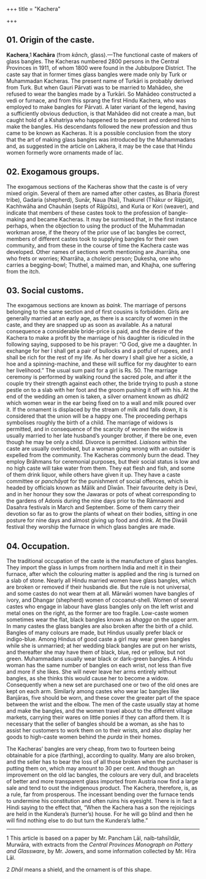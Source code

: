 +++
title = "Kachera"

+++

## 01. Origin of the caste.

**Kachera**,1 **Kachāra** \(from *kānch*, glass\).—The functional caste of makers of glass bangles. The Kacheras numbered 2800 persons in the Central Provinces in 1911, of whom 1800 were found in the Jubbulpore District. The caste say that in former times glass bangles were made only by Turk or Muhammadan Kacheras. The present name of Turkāri is probably derived from Turk. But when Gauri Pārvati was to be married to Mahādeo, she refused to wear the bangles made by a Turkāri. So Mahādeo constructed a vedi or furnace, and from this sprang the first Hindu Kachera, who was employed to make bangles for Pārvati. A later variant of the legend, having a sufficiently obvious deduction, is that Mahādeo did not create a man, but caught hold of a Kshatriya who happened to be present and ordered him to make the bangles. His descendants followed the new profession and thus came to be known as Kacheras. It is a possible conclusion from the story that the art of making glass bangles was introduced by the Muhammadans and, as suggested in the article on Lakhera, it may be the case that Hindu women formerly wore ornaments made of lac.

## 02. Exogamous groups.

The exogamous sections of the Kacheras show that the caste is of very mixed origin. Several of them are named after other castes, as Bharia \(forest tribe\), Gadaria \(shepherd\), Sunār, Naua \(Nai\), Thakurel \(Thākur or Rājpūt\), Kachhwāha and Chauhān \(septs of Rājpūts\), and Kuria or Kori \(weaver\), and indicate that members of these castes took to the profession of bangle-making and became Kacheras. It may be surmised that, in the first instance perhaps, when the objection to using the product of the Muhammadan workman arose, if the theory of the prior use of lac bangles be correct, members of different castes took to supplying bangles for their own community, and from these in the course of time the Kachera caste was developed. Other names of sections worth mentioning are Jharrāha, one who frets or worries; Kharrāha, a choleric person; Dukesha, one who carries a begging-bowl; Thuthel, a maimed man, and Khajha, one suffering from the itch.

## 03. Social customs.

The exogamous sections are known as *baink*. The marriage of persons belonging to the same section and of first cousins is forbidden. Girls are generally married at an early age, as there is a scarcity of women in the caste, and they are snapped up as soon as available. As a natural consequence a considerable bride-price is paid, and the desire of the Kachera to make a profit by the marriage of his daughter is ridiculed in the following saying, supposed to be his prayer: “O God, give me a daughter. In exchange for her I shall get a pair of bullocks and a potful of rupees, and I shall be rich for the rest of my life. As her dowry I shall give her a sickle, a hoe and a spinning-machine, and these will suffice for my daughter to earn her livelihood.” The usual sum paid for a girl is Rs. 50. The marriage ceremony is performed by walking round the sacred pole, and after it the couple try their strength against each other, the bride trying to push a stone pestle on to a slab with her foot and the groom pushing it off with his. At the end of the wedding an omen is taken, a silver ornament known as *dhāl*2 which women wear in the ear being fixed on to a wall and milk poured over it. If the ornament is displaced by the stream of milk and falls down, it is considered that the union will be a happy one. The proceeding perhaps symbolises roughly the birth of a child. The marriage of widows is permitted, and in consequence of the scarcity of women the widow is usually married to her late husband’s younger brother, if there be one, even though he may be only a child. Divorce is permitted. *Liaisons* within the caste are usually overlooked, but a woman going wrong with an outsider is expelled from the community. The Kacheras commonly burn the dead. They employ Brāhmans for ceremonial purposes, but their social status is low and no high caste will take water from them. They eat flesh and fish, and some of them drink liquor, while others have given it up. They have a caste committee or *panchāyat* for the punishment of social offences, which is headed by officials known as Mālik and Dīwān. Their favourite deity is Devi, and in her honour they sow the Jawaras or pots of wheat corresponding to the gardens of Adonis during the nine days prior to the Rāmnaomi and Dasahra festivals in March and September. Some of them carry their devotion so far as to grow the plants of wheat on their bodies, sitting in one posture for nine days and almost giving up food and drink. At the Diwāli festival they worship the furnace in which glass bangles are made.

## 04. Occupation.

The traditional occupation of the caste is the manufacture of glass bangles. They import the glass in lumps from northern India and melt it in their furnace, after which the colouring matter is applied and the ring is turned on a slab of stone. Nearly all Hindu married women have glass bangles, which are broken or removed if their husbands die. But the rule is not universal, and some castes do not wear them at all. Mārwāri women have bangles of ivory, and Dhangar \(shepherd\) women of cocoanut-shell. Women of several castes who engage in labour have glass bangles only on the left wrist and metal ones on the right, as the former are too fragile. Low-caste women sometimes wear the flat, black bangles known as *khagga* on the upper arm. In many castes the glass bangles are also broken after the birth of a child. Bangles of many colours are made, but Hindus usually prefer black or indigo-blue. Among Hindus of good caste a girl may wear green bangles while she is unmarried; at her wedding black bangles are put on her wrists, and thereafter she may have them of black, blue, red or yellow, but not green. Muhammadans usually wear black or dark-green bangles. A Hindu woman has the same number of bangles on each wrist, not less than five and more if she likes. She will never leave her arms entirely without bangles, as she thinks this would cause her to become a widow. Consequently when a new set are purchased one or two of the old ones are kept on each arm. Similarly among castes who wear lac bangles like Banjāras, five should be worn, and these cover the greater part of the space between the wrist and the elbow. The men of the caste usually stay at home and make the bangles, and the women travel about to the different village markets, carrying their wares on little ponies if they can afford them. It is necessary that the seller of bangles should be a woman, as she has to assist her customers to work them on to their wrists, and also display her goods to high-caste women behind the *purda* in their homes.

The Kacheras’ bangles are very cheap, from two to fourteen being obtainable for a pice \(farthing\), according to quality. Many are also broken, and the seller has to bear the loss of all those broken when the purchaser is putting them on, which may amount to 30 per cent. And though an improvement on the old lac bangles, the colours are very dull, and bracelets of better and more transparent glass imported from Austria now find a large sale and tend to oust the indigenous product. The Kachera, therefore, is, as a rule, far from prosperous. The incessant bending over the furnace tends to undermine his constitution and often ruins his eyesight. There is in fact a Hindi saying to the effect that, “When the Kachera has a son the rejoicings are held in the Kundera’s \(turner’s\) house. For he will go blind and then he will find nothing else to do but turn the Kundera’s lathe.” 

___________________

1 This article is based on a paper by Mr. Pancham Lāl, naib-tahsīldār, Murwāra, with extracts from the *Central Provinces Monograph on Pottery and Glassware*, by Mr. Jowers, and some information collected by Mr. Hīra Lāl.

2 *Dhāl* means a shield, and the ornament is of this shape.

